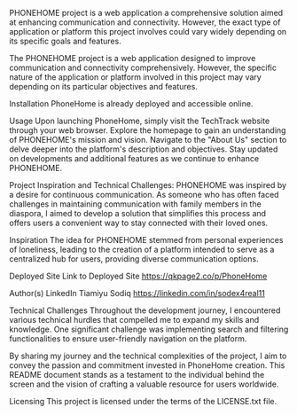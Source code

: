 PHONEHOME project is a web application a comprehensive solution aimed at enhancing communication and connectivity. However, the exact type of application or platform this project involves could vary widely depending on its specific goals and features.


The PHONEHOME project is a web application designed to improve communication and connectivity comprehensively. However, the specific nature of the application or platform involved in this project may vary depending on its particular objectives and features.

Installation
PhoneHome is already deployed and accessible online. 

Usage
Upon launching PhoneHome, simply visit the TechTrack website through your web browser.
Explore the homepage to gain an understanding of PHONEHOME's mission and vision.
Navigate to the "About Us" section to delve deeper into the platform's description and objectives.
Stay updated on developments and additional features as we continue to enhance PHONEHOME.

Project Inspiration and Technical Challenges:
PHONEHOME was inspired by a desire for continuous communication. As someone who has often faced challenges in maintaining communication with family members in the diaspora, I aimed to develop a solution that simplifies this process and offers users a convenient way to stay connected with their loved ones.

Inspiration
The idea for PHONEHOME stemmed from personal experiences of loneliness, leading to the creation of a platform intended to serve as a centralized hub for users, providing diverse communication options.

Deployed Site
Link to Deployed Site https://qkpage2.co/p/PhoneHome

Author(s) LinkedIn
Tiamiyu Sodiq https://linkedin.com/in/sodex4real11

Technical Challenges
Throughout the development journey, I encountered various technical hurdles that compelled me to expand my skills and knowledge. One significant challenge was implementing search and filtering functionalities to ensure user-friendly navigation on the platform.

By sharing my journey and the technical complexities of the project, I aim to convey the passion and commitment invested in PhoneHome creation. This README document stands as a testament to the individual behind the screen and the vision of crafting a valuable resource for users worldwide.

Licensing
This project is licensed under the terms of the LICENSE.txt file.
